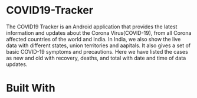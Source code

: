 # COVID19-Tracker
The COVID19 Tracker is an Android application that provides the latest information and updates about the Corona Virus(COVID-19), from all Corona affected countries of the world and India. In India, we also show the live data with different states, union territories and aapitals. It also gives a set of basic COVID-19 symptoms and precautions. Here we have listed the cases as new and old with recovery, deaths, and total with date and time of data updates.

<h1>Built With</h1>
